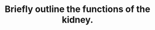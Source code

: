 ---
title: "Briefly outline the functions of the kidney."
entityType: SAQ
exam: PEX
college: ANZCA
year: 2018
sitting: B
question: 08
passRate: 73
EC_expectedDomains:
- "To pass, candidates were required to give a broad list of functions including water and electrolyte homeostasis and excretion of metabolic waste products PLUS at least two other functions."
- "It was further required that there was some discussion about the significance of these functions and underlying mechanisms."
EC_extraCredit:
- "Specialist anaesthetic practice requires a clear understanding of kidney function."
EC_errorsCommon:
- "Beyond homeostasis of water and electrolytes, many physiology and pharmacology references cover kidney functions in the context of broader topics. For example, metabolic processes, including drug and chemical biotransformation, may be better understood from pharmacokinetic chapters. Endocrine functions may be covered in a corresponding section of text; such as erythropoietin secretion which is typically described in red blood cell production."
---